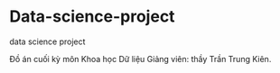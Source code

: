 # Data-science-project
data science project

Đồ án cuối kỳ môn Khoa học Dữ liệu
Giảng viên: thầy Trần Trung Kiên.


